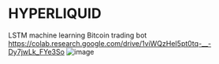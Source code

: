 # HYPERLIQUID
LSTM machine learning Bitcoin trading bot
https://colab.research.google.com/drive/1viWQzHeI5pt0tq-__-Dy7jwLk_FYe3So
![image](https://github.com/redm3/HYPERLIQUID/assets/56494159/923b2207-3796-42f4-a1ca-c360a6e52ba9)
